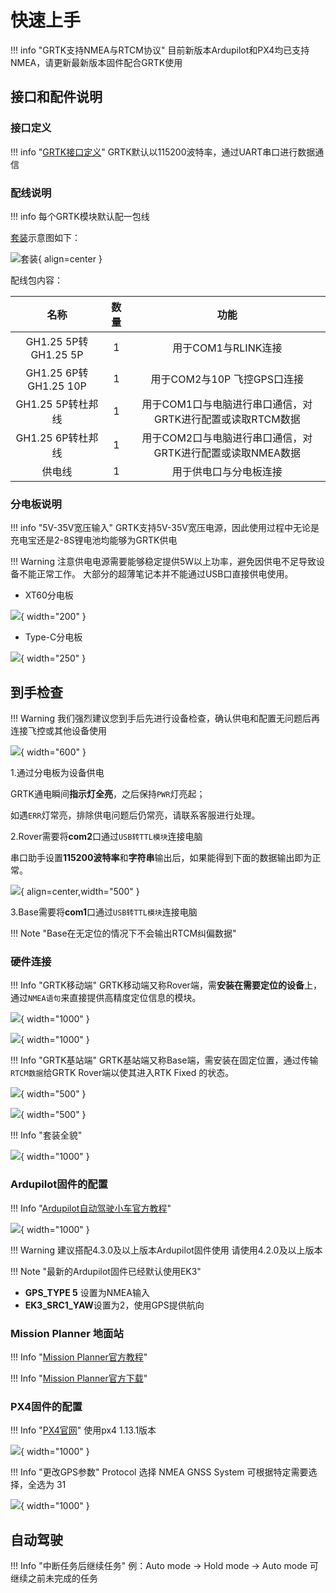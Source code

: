 # 快速上手

!!! info "GRTK支持NMEA与RTCM协议"
    目前新版本Ardupilot和PX4均已支持NMEA，请更新最新版本固件配合GRTK使用

## 接口和配件说明



### 接口定义

!!! info "[GRTK接口定义](https://wiki.blicube.com/grtk/zh/GRTK%E7%94%A8%E6%88%B7%E6%89%8B%E5%86%8C/#21)"
    GRTK默认以115200波特率，通过UART串口进行数据通信

### 配线说明

!!! info 
    每个GRTK模块默认配一包线

[套装](https://wiki.blicube.com/grtk/zh/GRTK%E7%94%A8%E6%88%B7%E6%89%8B%E5%86%8C/#6-grtk)示意图如下：

![套装](../media/list.png){ align=center }

配线包内容：

|          名称          |  数量   |                 功能                  |
|:--------------------:|:-----:|:-----------------------------------:|
| GH1.25 5P转GH1.25 5P  |   1   |           用于COM1与RLINK连接            |
| GH1.25 6P转GH1.25 10P |   1   |         用于COM2与10P 飞控GPS口连接         |
|    GH1.25 5P转杜邦线     |   1   | 用于COM1口与电脑进行串口通信，对GRTK进行配置或读取RTCM数据 |
|    GH1.25 6P转杜邦线     |   1   | 用于COM2口与电脑进行串口通信，对GRTK进行配置或读取NMEA数据 |
|         供电线          |1|             用于供电口与分电板连接             |

### 分电板说明

!!! info "5V-35V宽压输入"
    GRTK支持5V-35V宽压电源，因此使用过程中无论是充电宝还是2-8S锂电池均能够为GRTK供电

!!! Warning 
    注意供电电源需要能够稳定提供5W以上功率，避免因供电不足导致设备不能正常工作。
    大部分的超薄笔记本并不能通过USB口直接供电使用。

* XT60分电板

![](../media/xt60power.png){ width="200" }

* Type-C分电板

![](../media/typecpower.png){ width="250" }


## 到手检查

!!! Warning
    我们强烈建议您到手后先进行设备检查，确认供电和配置无问题后再连接飞控或其他设备使用

![](../media/usb-ttl.png){ width="600" }

1.通过分电板为设备供电

GRTK通电瞬间**指示灯全亮**，之后保持```PWR```灯亮起；

如遇```ERR```灯常亮，排除供电问题后仍常亮，请联系客服进行处理。

2.Rover需要将**com2**口通过```USB转TTL模块```连接电脑

串口助手设置**115200波特率**和**字符串**输出后，如果能得到下面的数据输出即为正常。

![](../media/check_serial.png){ align=center,width="500" }


3.Base需要将**com1**口通过```USB转TTL模块```连接电脑

!!! Note "Base在无定位的情况下不会输出RTCM纠偏数据"

### 硬件连接

!!! Info "GRTK移动端"
    GRTK移动端又称Rover端，需**安装在需要定位的设备**上，通过```NMEA语句```来直接提供高精度定位信息的模块。

![](../media/rover-connect1.jpg){ width="1000" }

![](../media/rover-connect2.jpg){ width="1000" }

!!! Info "GRTK基站端"
    GRTK基站端又称Base端，需安装在固定位置，通过传输```RTCM数据```给GRTK Rover端以使其进入RTK Fixed
    的状态。

![](../media/base-connect1.jpg){ width="500" }

![](../media/base-connect2.jpg){ width="500" }

!!! Info "套装全貌"

![](../media/kit_connect.jpg){ width="1000" }


### Ardupilot固件的配置

!!! Info "[Ardupilot自动驾驶小车官方教程](https://ardupilot.org/rover/index.html)"

![](../media/home_rover.jpg){ width="1000" }

!!! Warning
    建议搭配4.3.0及以上版本Ardupilot固件使用
    请使用4.2.0及以上版本


!!! Note "最新的Ardupilot固件已经默认使用EK3"

-   **GPS_TYPE 5** 设置为NMEA输入
-   **EK3_SRC1_YAW**设置为2，使用GPS提供航向

### Mission Planner 地面站

!!! Info "[Mission Planner官方教程](https://ardupilot.org/planner/docs/mission-planner-overview.html)"

!!! Info "[Mission Planner官方下载](https://firmware.ardupilot.org/Tools/MissionPlanner/MissionPlanner-latest.msi)"


### PX4固件的配置

!!! Info "[PX4官网]()"
    使用px4 1.13.1版本

![](../media/px4-qgc-1.png){ width="1000" }

!!! Info "更改GPS参数"
    Protocol 选择 NMEA
    GNSS System 可根据特定需要选择，全选为 31

![](../media/px4-qgc-2.png){ width="1000" }

## 自动驾驶

!!! Info "中断任务后继续任务"
    例：Auto mode -> Hold mode -> Auto mode 可继续之前未完成的任务